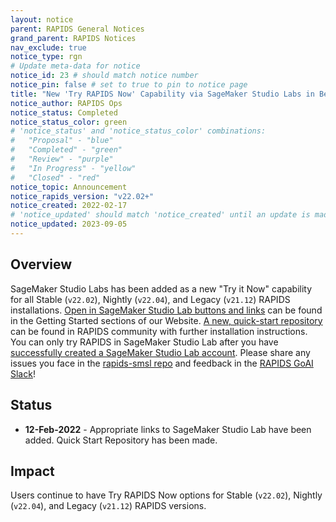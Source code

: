 ```yaml
---
layout: notice
parent: RAPIDS General Notices
grand_parent: RAPIDS Notices
nav_exclude: true
notice_type: rgn
# Update meta-data for notice
notice_id: 23 # should match notice number
notice_pin: false # set to true to pin to notice page
title: "New 'Try RAPIDS Now' Capability via SageMaker Studio Labs in Beta"
notice_author: RAPIDS Ops
notice_status: Completed
notice_status_color: green
# 'notice_status' and 'notice_status_color' combinations:
#   "Proposal" - "blue"
#   "Completed" - "green"
#   "Review" - "purple"
#   "In Progress" - "yellow"
#   "Closed" - "red"
notice_topic: Announcement
notice_rapids_version: "v22.02+"
notice_created: 2022-02-17
# 'notice_updated' should match 'notice_created' until an update is made
notice_updated: 2023-09-05
---
```


## Overview

SageMaker Studio Labs has been added as a new "Try it Now" capability for all Stable (`v22.02`), Nightly (`v22.04`),
and Legacy (`v21.12`) RAPIDS installations.  [Open in SageMaker Studio Lab buttons and links](https://rapids.ai/smsl)
can be found in the Getting Started sections of our Website.
[A new, quick-start repository](https://github.com/rapidsai-community/rapids-smsl) can be found in RAPIDS community
with further installation instructions.  You can only try RAPIDS in SageMaker Studio Lab after you have
[successfully created a SageMaker Studio Lab account](https://studiolab.sagemaker.aws/). Please share any issues you face in the
[rapids-smsl repo](https://github.com/rapidsai-community/rapids-smsl) and feedback in the
[RAPIDS GoAI Slack](https://join.slack.com/t/rapids-goai/shared_invite/zt-trnsul8g-Sblci8dk6dIoEeGpoFcFOQ)!


## Status

- **12-Feb-2022** - Appropriate links to SageMaker Studio Lab have been added.  Quick Start Repository has been made.

## Impact

Users continue to have Try RAPIDS Now options for Stable (`v22.02`), Nightly (`v22.04`),
and Legacy (`v21.12`) RAPIDS versions.
